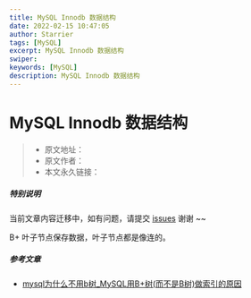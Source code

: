 ```yaml
---
title: MySQL Innodb 数据结构
date: 2022-02-15 10:47:05
author: Starrier
tags: [MySQL]
excerpt: MySQL Innodb 数据结构
swiper:
keywords: [MySQL]
description: MySQL Innodb 数据结构
---
```


# MySQL Innodb 数据结构

> * 原文地址：[]()
> * 原文作者：[]()
> * 本文永久链接：[]()

##### **特别说明**

当前文章内容迁移中，如有问题，请提交 [issues](https://github.com/Starrier/starrier.github.io/issues) 谢谢 ~~

B+ 叶子节点保存数据，叶子节点都是像连的。

##### 参考文章

- [mysql为什么不用b树_MySQL用B+树(而不是B树)做索引的原因](https://blog.csdn.net/weixin_29563497/article/details/113284907)
